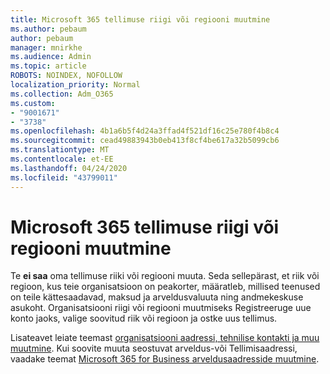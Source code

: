 ```yaml
---
title: Microsoft 365 tellimuse riigi või regiooni muutmine
ms.author: pebaum
author: pebaum
manager: mnirkhe
ms.audience: Admin
ms.topic: article
ROBOTS: NOINDEX, NOFOLLOW
localization_priority: Normal
ms.collection: Adm_O365
ms.custom:
- "9001671"
- "3738"
ms.openlocfilehash: 4b1a6b5f4d24a3ffad4f521df16c25e780f4b8c4
ms.sourcegitcommit: cead49883943b0eb413f8cf4be617a32b5099cb6
ms.translationtype: MT
ms.contentlocale: et-EE
ms.lasthandoff: 04/24/2020
ms.locfileid: "43799011"
---
```

# <a name="change-the-country-or-region-for-your-microsoft-365-subscription"></a>Microsoft 365 tellimuse riigi või regiooni muutmine

Te **ei saa** oma tellimuse riiki või regiooni muuta. Seda sellepärast, et riik või regioon, kus teie organisatsioon on peakorter, määratleb, millised teenused on teile kättesaadavad, maksud ja arveldusvaluuta ning andmekeskuse asukoht. Organisatsiooni riigi või regiooni muutmiseks Registreeruge uue konto jaoks, valige soovitud riik või regioon ja ostke uus tellimus.

Lisateavet leiate teemast [organisatsiooni aadressi, tehnilise kontakti ja muu muutmine](https://docs.microsoft.com/microsoft-365/admin/manage/change-address-contact-and-more?view=o365-worldwide). Kui soovite muuta seostuvat arveldus-või Tellimisaadressi, vaadake teemat [Microsoft 365 for Business arveldusaadresside muutmine](https://docs.microsoft.com/microsoft-365/commerce/billing-and-payments/change-your-billing-addresses?view=o365-worldwide). 
